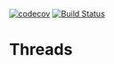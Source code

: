 [![codecov](https://codecov.io/gh/LasTshaMAN/Threads/branch/master/graph/badge.svg)](https://codecov.io/gh/LasTshaMAN/Threads)
[![Build Status](https://travis-ci.org/LasTshaMAN/Threads.svg?branch=master)](https://travis-ci.org/LasTshaMAN/Threads)
# Threads
